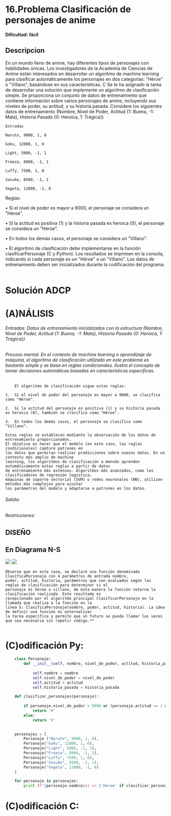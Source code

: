 # 16.Problema Clasificación de personajes de anime 

#### Dificultad: fácil

## Descripcion
En un mundo lleno de anime, hay diferentes tipos de personajes con habilidades únicas. Los investigadores de la Academia de Ciencias de Anime están interesados en desarrollar un algoritmo de machine learning para clasificar automáticamente los personajes en dos categorías: "Héroe" o "Villano", basándose en sus características. C 
Se te ha asignado la tarea de desarrollar una solución que implemente un algoritmo de clasificación simple. Se proporciona un conjunto de datos de entrenamiento que contiene información sobre varios personajes de anime, incluyendo sus niveles de poder, su actitud, y su historia pasada. Considere los siguientes datos de entrenamiento (Nombre, Nivel de Poder, Actitud {1: Buena, -1: Mala}, Historia Pasada {0: Heroica, 1: Trágica})

    Entradas
    
    Naruto, 9000, 1, 0
    
    Goku, 12000, 1, 0
    
    Light, 5000, -1, 1
    
    Freeza, 8000, -1, 1
    
    Luffy, 7500, 1, 0
    
    Sasuke, 8500, -1, 1
    
    Vegeta, 11000, -1, 0

Reglas:
    
•	Si el nivel de poder es mayor a 9000, el personaje se considera un "Héroe".
    
•	Si la actitud es positiva (1) y la historia pasada es heroica (0), el personaje se considera un "Héroe".

•	En todos los demás casos, el personaje se considera un "Villano".

•	El algoritmo de clasificación debe implementarse en la función clasificarPersonaje (C y Python). 
    Los resultados se imprimen en la consola, indicando si cada personaje es un "Héroe" o un "Villano". 
    Los datos de entrenamiento deben ser inicializados durante la codificación del programa.
 



# Solución ADCP

# (A)NÁLISIS
###### Entradas: Datos de entrenamiento inicializados con la estructura (Nombre, Nivel de Poder, Actitud {1: Buena, -1: Mala}, Historia Pasada {0: Heroica, 1: Trágica}) 


###### Proceso mental: En el contexto de machine learning o aprendizaje de máquina, el algoritmo de clasificación utilizado en este problema es bastante simple y se basa en reglas condicionales. Ilustra el concepto de tomar decisiones automáticas basadas en características específicas.

        El algoritmo de clasificación sigue estas reglas:

    1.	Si el nivel de poder del personaje es mayor a 9000, se clasifica como "Héroe".
    
    2.	Si la actitud del personaje es positiva (1) y su historia pasada es heroica (0), también se clasifica como "Héroe".
    
    3.	En todos los demás casos, el personaje se clasifica como "Villano".

    Estas reglas se establecen mediante la observación de los datos de entrenamiento proporcionados. 
    El objetivo es hacer que el modelo (en este caso, las reglas condicionales) capture patrones en 
    los datos que permitan realizar predicciones sobre nuevos datos. En un contexto más amplio de machine 
    learning, los algoritmos de clasificación a menudo aprenden automáticamente estas reglas a partir de datos 
    de entrenamiento más extensos. Algoritmos más avanzados, como los clasificadores de regresión logística,
    máquinas de soporte vectorial (SVM) o redes neuronales (NN), utilizan métodos más complejos para ajustar 
    los parámetros del modelo y adaptarse a patrones en los datos.


###### Salida: 

###### Restricciones: 


## DISEÑO 

## En Diagrama N-S

![](Imagen.png)
![](Imagen2.png)

    Observe que en este caso, se declaró una función denominada ClasificaPersonaje con 4 parámetros de entrada nombre, 
    poder, actitud, historia, parámetros que son evaluados según las reglas de clasificación para determinar si el 
    personaje es héroe o villano, de esta manera la función retorna la clasificación realizada. Este resultado es 
    recepcionado por el algoritmo principal ClasificarPersonaje en la llamada que realiza a la función en la 
    línea 5: ClasificaPersonaje(nombre, poder, actitud, historia). La idea de definir una función es externalizar 
    la tarea específica y permite que un futuro se pueda llamar las veces que sea necesaria sin repetir código.** 
         

# (C)odificación Py:
```py
    class Personaje:
        def __init__(self, nombre, nivel_de_poder, actitud, historia_pasada):
            
            self.nombre = nombre
            self.nivel_de_poder = nivel_de_poder
            self.actitud = actitud
            self.historia_pasada = historia_pasada 

    def clasificar_personajes(personaje):
        
        if personaje.nivel_de_poder > 9000 or (personaje.actitud == 1 and personaje.historia_pasada == 0):
            return 'H'
        else:
            return 'V'
        

    personajes = [ 
        Personaje ("Naruto", 9000, 1, 0),
        Personaje("Goku", 12000, 1, 0),
        Personaje("Light", 5000, -1, 1),
        Personaje("Freeza", 8000, -1, 1),
        Personaje("Luffy", 7500, 1, 0),
        Personaje("Sasuke", 8500, -1, 1),
        Personaje("Vegeta", 11000, -1, 0)
    ]

    for personaje in personajes:
        print (f"{personaje.nombre}es un {'Heroe' if clasificar_personajes(personaje)== 'H' else 'Villano'}")
```
# (C)odificación C:
```c
    
```

